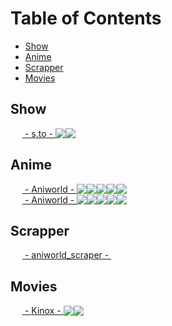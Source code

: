 # Table of Contents
* [Show](#Show)
* [Anime](#Anime)
* [Scrapper](#Scrapper)
* [Movies](#Movies)

## Show
<a href='https://s.to' style='display: flex; align-items: center;'><img src='https://s.to/favicon.ico' align='left' height='16' width='16'>&nbsp;-&nbsp;<span>s.to</span>&nbsp;-&nbsp; <img src='https://raw.githubusercontent.com/stevenrskelton/flag-icon/master/png/16/country-4x3/de.png'/>  <img src='https://raw.githubusercontent.com/stevenrskelton/flag-icon/master/png/16/country-4x3/us.png'/> </a>
## Anime
<a href='https://aniworld.to' style='display: flex; align-items: center;'><img src='https://aniworld.to/favicon.ico' align='left' height='16' width='16'>&nbsp;-&nbsp;<span>Aniworld</span>&nbsp;-&nbsp; <img src='https://raw.githubusercontent.com/stevenrskelton/flag-icon/master/png/16/country-4x3/de.png'/>  <img src='https://raw.githubusercontent.com/stevenrskelton/flag-icon/master/png/16/country-4x3/us.png'/>  <img src='https://raw.githubusercontent.com/stevenrskelton/flag-icon/master/png/16/country-4x3/jp.png'/>  <img src='https://raw.githubusercontent.com/stevenrskelton/flag-icon/master/png/16/country-4x3/cn.png'/>  <img src='https://raw.githubusercontent.com/stevenrskelton/flag-icon/master/png/16/country-4x3/kr.png'/> </a><a href='https://aniworld.to' style='display: flex; align-items: center;'><img src='https://aniworld.to/favicon.ico' align='left' height='16' width='16'>&nbsp;-&nbsp;<span>Aniworld</span>&nbsp;-&nbsp; <img src='https://raw.githubusercontent.com/stevenrskelton/flag-icon/master/png/16/country-4x3/de.png'/>  <img src='https://raw.githubusercontent.com/stevenrskelton/flag-icon/master/png/16/country-4x3/us.png'/>  <img src='https://raw.githubusercontent.com/stevenrskelton/flag-icon/master/png/16/country-4x3/jp.png'/>  <img src='https://raw.githubusercontent.com/stevenrskelton/flag-icon/master/png/16/country-4x3/cn.png'/>  <img src='https://raw.githubusercontent.com/stevenrskelton/flag-icon/master/png/16/country-4x3/kr.png'/> </a>
## Scrapper
<a href='https://github.com/wolfswolke/aniworld_scraper' style='display: flex; align-items: center;'><img src='https://github.com/favicon.ico' align='left' height='16' width='16'>&nbsp;-&nbsp;<span>aniworld_scraper</span>&nbsp;-&nbsp;</a>
## Movies
<a href='https://kinox.to' style='display: flex; align-items: center;'><img src='https://kinox.to/favicon.ico' align='left' height='16' width='16'>&nbsp;-&nbsp;<span>Kinox</span>&nbsp;-&nbsp; <img src='https://raw.githubusercontent.com/stevenrskelton/flag-icon/master/png/16/country-4x3/de.png'/>  <img src='https://raw.githubusercontent.com/stevenrskelton/flag-icon/master/png/16/country-4x3/us.png'/> </a>
